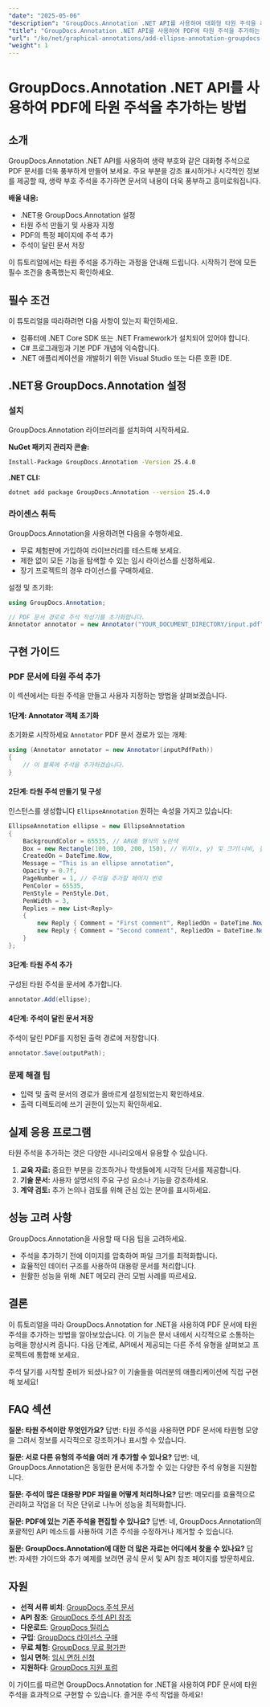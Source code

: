 ```yaml
---
"date": "2025-05-06"
"description": "GroupDocs.Annotation .NET API를 사용하여 대화형 타원 주석을 추가하여 PDF 문서를 개선하는 방법을 알아보세요. 이 가이드는 개발자를 위한 단계별 지침을 제공합니다."
"title": "GroupDocs.Annotation .NET API를 사용하여 PDF에 타원 주석을 추가하는 방법"
"url": "/ko/net/graphical-annotations/add-ellipse-annotation-groupdocs-annotation-dotnet/"
"weight": 1
---
```


# GroupDocs.Annotation .NET API를 사용하여 PDF에 타원 주석을 추가하는 방법

## 소개

GroupDocs.Annotation .NET API를 사용하여 생략 부호와 같은 대화형 주석으로 PDF 문서를 더욱 풍부하게 만들어 보세요. 주요 부분을 강조 표시하거나 시각적인 정보를 제공할 때, 생략 부호 주석을 추가하면 문서의 내용이 더욱 풍부하고 흥미로워집니다.

**배울 내용:**
- .NET용 GroupDocs.Annotation 설정
- 타원 주석 만들기 및 사용자 지정
- PDF의 특정 페이지에 주석 추가
- 주석이 달린 문서 저장

이 튜토리얼에서는 타원 주석을 추가하는 과정을 안내해 드립니다. 시작하기 전에 모든 필수 조건을 충족했는지 확인하세요.

## 필수 조건

이 튜토리얼을 따라하려면 다음 사항이 있는지 확인하세요.
- 컴퓨터에 .NET Core SDK 또는 .NET Framework가 설치되어 있어야 합니다.
- C# 프로그래밍과 기본 PDF 개념에 익숙합니다.
- .NET 애플리케이션을 개발하기 위한 Visual Studio 또는 다른 호환 IDE.

## .NET용 GroupDocs.Annotation 설정

### 설치

GroupDocs.Annotation 라이브러리를 설치하여 시작하세요.

**NuGet 패키지 관리자 콘솔:**
```bash
Install-Package GroupDocs.Annotation -Version 25.4.0
```

**.NET CLI:**
```bash
dotnet add package GroupDocs.Annotation --version 25.4.0
```

### 라이센스 취득

GroupDocs.Annotation을 사용하려면 다음을 수행하세요.
- 무료 체험판에 가입하여 라이브러리를 테스트해 보세요.
- 제한 없이 모든 기능을 탐색할 수 있는 임시 라이선스를 신청하세요.
- 장기 프로젝트의 경우 라이선스를 구매하세요.

설정 및 초기화:
```csharp
using GroupDocs.Annotation;

// PDF 문서 경로로 주석 작성기를 초기화합니다.
Annotator annotator = new Annotator("YOUR_DOCUMENT_DIRECTORY/input.pdf");
```

## 구현 가이드

### PDF 문서에 타원 주석 추가

이 섹션에서는 타원 주석을 만들고 사용자 지정하는 방법을 살펴보겠습니다.

#### 1단계: Annotator 객체 초기화

초기화로 시작하세요 `Annotator` PDF 문서 경로가 있는 개체:
```csharp
using (Annotator annotator = new Annotator(inputPdfPath))
{
    // 이 블록에 주석을 추가하겠습니다.
}
```

#### 2단계: 타원 주석 만들기 및 구성

인스턴스를 생성합니다 `EllipseAnnotation` 원하는 속성을 가지고 있습니다:
```csharp
EllipseAnnotation ellipse = new EllipseAnnotation
{
    BackgroundColor = 65535, // ARGB 형식의 노란색
    Box = new Rectangle(100, 100, 200, 150), // 위치(x, y) 및 크기(너비, 높이)
    CreatedOn = DateTime.Now,
    Message = "This is an ellipse annotation",
    Opacity = 0.7f,
    PageNumber = 1, // 주석을 추가할 페이지 번호
    PenColor = 65535,
    PenStyle = PenStyle.Dot,
    PenWidth = 3,
    Replies = new List<Reply>
    {
        new Reply { Comment = "First comment", RepliedOn = DateTime.Now },
        new Reply { Comment = "Second comment", RepliedOn = DateTime.Now }
    }
};
```

#### 3단계: 타원 주석 추가

구성된 타원 주석을 문서에 추가합니다.
```csharp
annotator.Add(ellipse);
```

#### 4단계: 주석이 달린 문서 저장

주석이 달린 PDF를 지정된 출력 경로에 저장합니다.
```csharp
annotator.Save(outputPath);
```

### 문제 해결 팁

- 입력 및 출력 문서의 경로가 올바르게 설정되었는지 확인하세요.
- 출력 디렉토리에 쓰기 권한이 있는지 확인하세요.

## 실제 응용 프로그램

타원 주석을 추가하는 것은 다양한 시나리오에서 유용할 수 있습니다.
1. **교육 자료:** 중요한 부분을 강조하거나 학생들에게 시각적 단서를 제공합니다.
2. **기술 문서:** 사용자 설명서의 주요 구성 요소나 기능을 강조하세요.
3. **계약 검토:** 추가 논의나 검토를 위해 관심 있는 분야를 표시하세요.

## 성능 고려 사항

GroupDocs.Annotation을 사용할 때 다음 팁을 고려하세요.
- 주석을 추가하기 전에 이미지를 압축하여 파일 크기를 최적화합니다.
- 효율적인 데이터 구조를 사용하여 대용량 문서를 처리합니다.
- 원활한 성능을 위해 .NET 메모리 관리 모범 사례를 따르세요.

## 결론

이 튜토리얼을 따라 GroupDocs.Annotation for .NET을 사용하여 PDF 문서에 타원 주석을 추가하는 방법을 알아보았습니다. 이 기능은 문서 내에서 시각적으로 소통하는 능력을 향상시켜 줍니다. 다음 단계로, API에서 제공되는 다른 주석 유형을 살펴보고 프로젝트에 통합해 보세요.

주석 달기를 시작할 준비가 되셨나요? 이 기술들을 여러분의 애플리케이션에 직접 구현해 보세요!

## FAQ 섹션

**질문: 타원 주석이란 무엇인가요?**
답변: 타원 주석을 사용하면 PDF 문서에 타원형 모양을 그려서 정보를 시각적으로 강조하거나 표시할 수 있습니다.

**질문: 서로 다른 유형의 주석을 여러 개 추가할 수 있나요?**
답변: 네, GroupDocs.Annotation은 동일한 문서에 추가할 수 있는 다양한 주석 유형을 지원합니다.

**질문: 주석이 많은 대용량 PDF 파일을 어떻게 처리하나요?**
답변: 메모리를 효율적으로 관리하고 작업을 더 작은 단위로 나누어 성능을 최적화합니다.

**질문: PDF에 있는 기존 주석을 편집할 수 있나요?**
답변: 네, GroupDocs.Annotation의 포괄적인 API 메소드를 사용하여 기존 주석을 수정하거나 제거할 수 있습니다.

**질문: GroupDocs.Annotation에 대한 더 많은 자료는 어디에서 찾을 수 있나요?**
답변: 자세한 가이드와 추가 예제를 보려면 공식 문서 및 API 참조 페이지를 방문하세요.

## 자원
- **선적 서류 비치**: [GroupDocs 주석 문서](https://docs.groupdocs.com/annotation/net/)
- **API 참조**: [GroupDocs 주석 API 참조](https://reference.groupdocs.com/annotation/net/)
- **다운로드**: [GroupDocs 릴리스](https://releases.groupdocs.com/annotation/net/)
- **구입**: [GroupDocs 라이선스 구매](https://purchase.groupdocs.com/buy)
- **무료 체험**: [GroupDocs 무료 평가판](https://releases.groupdocs.com/annotation/net/)
- **임시 면허**: [임시 면허 신청](https://purchase.groupdocs.com/temporary-license/)
- **지원하다**: [GroupDocs 지원 포럼](https://forum.groupdocs.com/c/annotation/)

이 가이드를 따르면 GroupDocs.Annotation for .NET을 사용하여 PDF 문서에 타원 주석을 효과적으로 구현할 수 있습니다. 즐거운 주석 작업을 하세요!